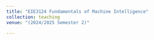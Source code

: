 ```yaml
---
title: "EIE3124 Fundamentals of Machine Intelligence"
collection: teaching
venue: "(2024/2025 Semester 2)"

---
```

